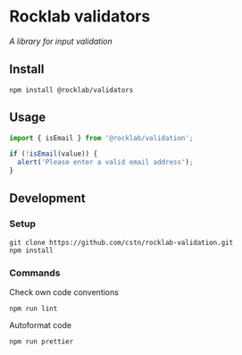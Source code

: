 # Rocklab validators

_A library for input validation_

## Install

```shell script
npm install @rocklab/validators
```

## Usage

````javascript
import { isEmail } from '@rocklab/validation';

if (!isEmail(value)) {
  alert('Please enter a valid email address');
}
````

## Development

### Setup

```shell script
git clone https://github.com/cstn/rocklab-validation.git
npm install
````

### Commands

Check own code conventions

```shell script
npm run lint
````

Autoformat code

```shell script
npm run prettier
```
